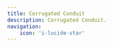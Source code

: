 ```yaml
---
title: Corrugated Conduit
description: Corrugated Conduit.
navigation:
    icon: 'i-lucide-star'
---
```


